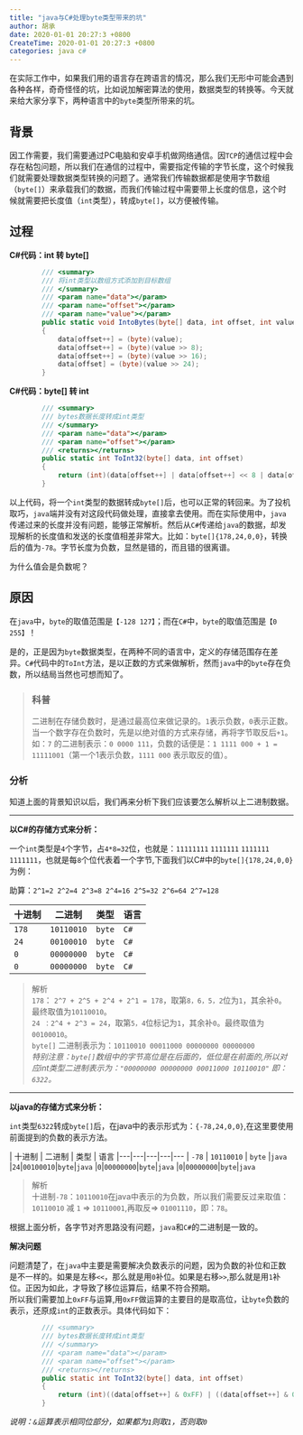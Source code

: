 ```yaml
---
title: "java与C#处理byte类型带来的坑"
author: 胡承
date: 2020-01-01 20:27:3 +0800
CreateTime: 2020-01-01 20:27:3 +0800
categories: java c#
---
```


在实际工作中，如果我们用的语言存在跨语言的情况，那么我们无形中可能会遇到各种各样，奇奇怪怪的坑，比如说加解密算法的使用，数据类型的转换等。今天就来给大家分享下，两种语言中的`byte`类型所带来的坑。  

<!-- more -->

## 背景 ##
因工作需要，我们需要通过PC电脑和安卓手机做网络通信。因`TCP`的通信过程中会存在粘包问题，所以我们在通信的过程中，需要指定传输的字节长度，这个时候我们就需要处理数据类型转换的问题了。通常我们传输数据都是使用字节数组（`byte[]`）来承载我们的数据，而我们传输过程中需要带上长度的信息，这个时候就需要把长度值（`int`类型），转成`byte[]`，以方便被传输。

## 过程 ##

**C#代码：int 转 byte[]**
```cs
        /// <summary>
        /// 将int类型以数组方式添加到目标数组
        /// </summary>
        /// <param name="data"></param>
        /// <param name="offset"></param>
        /// <param name="value"></param>
        public static void IntoBytes(byte[] data, int offset, int value)
        {
            data[offset++] = (byte)(value);
            data[offset++] = (byte)(value >> 8);
            data[offset++] = (byte)(value >> 16);
            data[offset] = (byte)(value >> 24);
        }
```

**C#代码：byte[] 转 int**

```cs
        /// <summary>
        /// bytes数据长度转成int类型
        /// </summary>
        /// <param name="data"></param>
        /// <param name="offset"></param>
        /// <returns></returns>
        public static int ToInt32(byte[] data, int offset)
        {
            return (int)(data[offset++] | data[offset++] << 8 | data[offset++] << 16 | data[offset] << 24);
        }
```

以上代码，将一个`int`类型的数据转成`byte[]`后，也可以正常的转回来。为了投机取巧，`java`端并没有对这段代码做处理，直接拿去使用。而在实际使用中，`java`传递过来的长度并没有问题，能够正常解析。然后从`C#`传递给`java`的数据，却发现解析的长度值和发送的长度值相差非常大。比如：`byte[]{178,24,0,0}`，转换后的值为`-78`。字节长度为负数，显然是错的，而且错的很离谱。

为什么值会是负数呢？

## 原因 ##

在`java`中，`byte`的取值范围是`【-128 127】`；而在`C#`中，`byte`的取值范围是`【0 255】`！

是的，正是因为`byte`数据类型，在两种不同的语言中，定义的存储范围存在差异。`C#`代码中的`ToInt`方法，是以正数的方式来做解析，然而`java`中的`byte`存在负数，所以结局当然也可想而知了。

>### 科普 ###
>二进制在存储负数时，是通过最高位来做记录的。`1`表示负数，`0`表示正数。当一个数字存在负数时，先是以绝对值的方式来存储，再将字节取反后`+1`。如：`7` 的二进制表示：`0 0000 111`，负数的话便是：`1 1111 000 + 1 = 11111001`（第一个1表示负数，`1111 000` 表示取反的值）。

### 分析 ###

知道上面的背景知识以后，我们再来分析下我们应该要怎么解析以上二进制数据。  

-----------------------------   
**以C#的存储方式来分析：**

一个`int`类型是`4`个字节，占`4*8=32`位，也就是：`11111111` `1111111` `1111111` `1111111`，也就是每`8`个位代表着一个字节,下面我们以C#中的`byte[]{178,24,0,0}`为例：

 

助算：`2^1=2 2^2=4 2^3=8 2^4=16 2^5=32 2^6=64 2^7=128`

| 十进制 | 二进制 | 类型 | 语言 
|---|---|---|---
|`178`|`10110010`|`byte`|`C#`
|`24`|`00100010`|`byte`|`C#`
|`0`|`00000000`|`byte`|`C#`
|`0`|`00000000`|`byte`|`C#`

>解析  
`178`： `2^7 + 2^5 + 2^4 + 2^1 = 178`，取第`8，6，5，2`位为`1`，其余补`0`。最终取值为`10110010`。  
`24 ：2^4 + 2^3 = 24`，取第`5，4`位标记为`1`，其余补`0`。最终取值为`00100010`。  
`byte[]` 二进制表示为：`10110010 00011000 00000000 00000000`  
*特别注意：`byte[]`数组中的字节高位是在后面的，低位是在前面的,所以对应int类型二进制表示为：`"00000000 00000000 00011000 10110010"` 即：`6322`。*  

-----------------------------   

**以java的存储方式来分析：**

`int`类型`6322`转成`byte[]`后，在java中的表示形式为：`{-78,24,0,0}`,在这里要使用前面提到的负数的表示方法。

|    十进制    |    二进制  |   类型    |   语言 
|---|---|---|---|---
|   `-78`   |   `10110010`  |   `byte`  |`java`
|`24`|`00100010`|`byte`|`java` 
|`0`|`00000000`|`byte`|`java`
|`0`|`00000000`|`byte`|`java`

>解析  
十进制`-78`：`10110010`在java中表示的为负数，所以我们需要反过来取值：`10110010` 减 `1` => `10110001`,再取反=> `01001110`，即：`78`。

根据上面分析，各字节对齐思路没有问题，`java`和`C#`的二进制是一致的。

**解决问题**

问题清楚了，在`java`中主要是需要解决负数表示的问题，因为负数的补位和正数是不一样的。如果是左移`<<`，那么就是用`0`补位。如果是右移`>>`,那么就是用`1`补位。正因为如此，才导致了移位运算后，结果不符合预期。  
所以我们需要加上`0xFF`与运算,用`0xFF`做运算的主要目的是取高位，让`byte`负数的表示，还原成`int`的正数表示。具体代码如下：

```java
        /// <summary>
        /// bytes数据长度转成int类型
        /// </summary>
        /// <param name="data"></param>
        /// <param name="offset"></param>
        /// <returns></returns>
        public static int ToInt32(byte[] data, int offset)
        {
            return (int)((data[offset++] & 0xFF) | ((data[offset++] & 0xFF) << 8) | ((data[offset++] & 0xFF) << 16) | ((data[offset] & 0xFF) << 24));
        }
```
*说明：`&`运算表示相同位部分，如果都为`1`则取`1`，否则取`0`*
